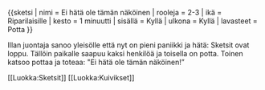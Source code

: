 {{sketsi
 | nimi       = Ei hätä ole tämän näköinen
 | rooleja    = 2-3
 | ikä        = Riparilaisille
 | kesto      = 1 minuutti
 | sisällä    = Kyllä
 | ulkona     = Kyllä
 | lavasteet  = Potta
}}

Illan juontaja sanoo yleisölle että nyt on pieni paniikki ja hätä: Sketsit ovat loppu. Tällöin paikalle saapuu kaksi henkilöä ja toisella on potta. Toinen katsoo pottaa ja toteaa: "Ei hätä ole tämän näköinen!”

[[Luokka:Sketsit]]
[[Luokka:Kuivikset]]
